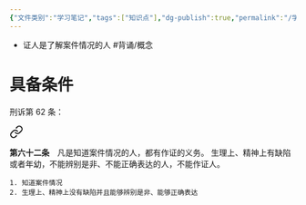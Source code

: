 ```yaml
---
{"文件类别":"学习笔记","tags":["知识点"],"dg-publish":true,"permalink":"/学习笔记studyup/知识点cheese/证人/","dgPassFrontmatter":true,"noteIcon":"","created":"2024-09-14T15:58:52.598+08:00","updated":"2024-09-30T11:30:07.582+08:00"}
---
```


- 证人是了解案件情况的人 #背诵/概念 
# 具备条件 
刑诉第 62 条：
<div class="transclusion internal-embed is-loaded"><a class="markdown-embed-link" href="////#t62" aria-label="Open link"><svg xmlns="http://www.w3.org/2000/svg" width="24" height="24" viewBox="0 0 24 24" fill="none" stroke="currentColor" stroke-width="2" stroke-linecap="round" stroke-linejoin="round" class="svg-icon lucide-link"><path d="M10 13a5 5 0 0 0 7.54.54l3-3a5 5 0 0 0-7.07-7.07l-1.72 1.71"></path><path d="M14 11a5 5 0 0 0-7.54-.54l-3 3a5 5 0 0 0 7.07 7.07l1.71-1.71"></path></svg></a><div class="markdown-embed">



**第六十二条**　凡是知道案件情况的人，都有作证的义务。
生理上、精神上有缺陷或者年幼，不能辨别是非、不能正确表达的人，不能作证人。 

</div></div>

	1. 知道案件情况
	2. 生理上、精神上没有缺陷并且能够辨别是非、能够正确表达